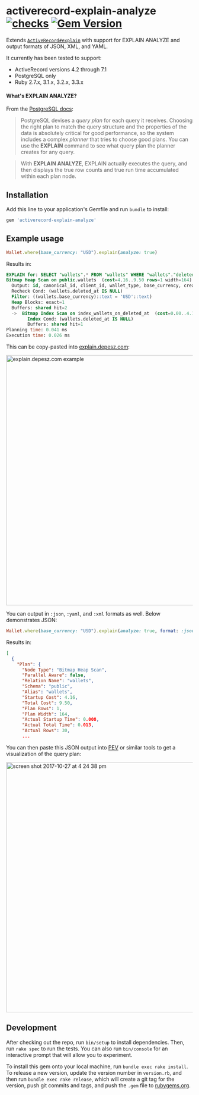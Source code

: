 # activerecord-explain-analyze [![checks](https://github.com/6/activerecord-explain-analyze/actions/workflows/checks.yml/badge.svg)](https://github.com/6/activerecord-explain-analyze/actions/workflows/checks.yml) [![Gem Version](https://badge.fury.io/rb/activerecord-explain-analyze.svg)](https://rubygems.org/gems/activerecord-explain-analyze)

Extends [`ActiveRecord#explain`](http://guides.rubyonrails.org/active_record_querying.html#running-explain) with support for EXPLAIN ANALYZE and output formats of JSON, XML, and YAML.

It currently has been tested to support:

- ActiveRecord versions 4.2 through 7.1
- PostgreSQL only
- Ruby 2.7.x, 3.1.x, 3.2.x, 3.3.x

#### What's EXPLAIN ANALYZE?

From the [PostgreSQL docs](https://www.postgresql.org/docs/9.6/static/using-explain.html):

> PostgreSQL devises a _query plan_ for each query it receives. Choosing the right plan to match the query structure and the properties of the data is absolutely critical for good performance, so the system includes a complex _planner_ that tries to choose good plans. You can use the **EXPLAIN** command to see what query plan the planner creates for any query.

> With **EXPLAIN ANALYZE**, EXPLAIN actually executes the query, and then displays the true row counts and true run time accumulated within each plan node.

## Installation

Add this line to your application's Gemfile and run `bundle` to install:

```ruby
gem 'activerecord-explain-analyze'
```

## Example usage

```ruby
Wallet.where(base_currency: "USD").explain(analyze: true)
```
Results in:

```sql
EXPLAIN for: SELECT "wallets".* FROM "wallets" WHERE "wallets"."deleted_at" IS NULL AND "wallets"."base_currency" = $1
Bitmap Heap Scan on public.wallets  (cost=4.16..9.50 rows=1 width=164) (actual time=0.008..0.012 rows=30 loops=1)
  Output: id, canonical_id, client_id, wallet_type, base_currency, created_at, updated_at, deleted_at
  Recheck Cond: (wallets.deleted_at IS NULL)
  Filter: ((wallets.base_currency)::text = 'USD'::text)
  Heap Blocks: exact=1
  Buffers: shared hit=2
  ->  Bitmap Index Scan on index_wallets_on_deleted_at  (cost=0.00..4.16 rows=2 width=0) (actual time=0.003..0.003 rows=32 loops=1)
        Index Cond: (wallets.deleted_at IS NULL)
        Buffers: shared hit=1
Planning time: 0.041 ms
Execution time: 0.026 ms
```

This can be copy-pasted into [explain.depesz.com](https://explain.depesz.com/):

<img width="673" alt="explain.depesz.com example" src="https://user-images.githubusercontent.com/509837/36261515-7d350db0-125c-11e8-9c4b-618feb016971.png">

You can output in `:json`, `:yaml`, and `:xml` formats as well. Below demonstrates JSON:

```ruby
Wallet.where(base_currency: "USD").explain(analyze: true, format: :json)
```

Results in:

```json
[
  {
    "Plan": {
      "Node Type": "Bitmap Heap Scan",
      "Parallel Aware": false,
      "Relation Name": "wallets",
      "Schema": "public",
      "Alias": "wallets",
      "Startup Cost": 4.16,
      "Total Cost": 9.50,
      "Plan Rows": 1,
      "Plan Width": 164,
      "Actual Startup Time": 0.008,
      "Actual Total Time": 0.013,
      "Actual Rows": 30,
      ...
```

You can then paste this JSON output into [PEV](http://tatiyants.com/pev/) or similar tools to get a visualization of the query plan:

<img width="673" alt="screen shot 2017-10-27 at 4 24 38 pm" src="https://user-images.githubusercontent.com/158675/32123765-6b4938ae-bb33-11e7-80b6-7d9ceac013e2.png">


## Development

After checking out the repo, run `bin/setup` to install dependencies. Then, run `rake spec` to run the tests. You can also run `bin/console` for an interactive prompt that will allow you to experiment.

To install this gem onto your local machine, run `bundle exec rake install`. To release a new version, update the version number in `version.rb`, and then run `bundle exec rake release`, which will create a git tag for the version, push git commits and tags, and push the `.gem` file to [rubygems.org](https://rubygems.org).
